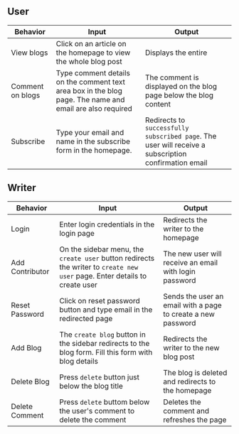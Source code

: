 ## User
| Behavior            | Input                         | Output                        | 
| ------------------- | ----------------------------- | ----------------------------- |
| View blogs | Click on an article on the homepage to view the whole blog post| Displays the entire |
| Comment on blogs | Type comment details on the comment text area box in the blog page. The name and email are also required | The comment is displayed on the blog page below the blog content |
| Subscribe | Type your email and name in the subscribe form in the homepage. | Redirects to ```successfully subscribed page```. The user will receive a subscription confirmation email |

## Writer
| Behavior            | Input                         | Output                        | 
| ------------------- | ----------------------------- | ----------------------------- |
| Login | Enter login credentials in the login page | Redirects the writer to the homepage |
| Add Contributor | On the sidebar menu, the `create user` button redirects the writer to `create new user` page. Enter details to create user | The new user will receive an email with login password |
| Reset Password | Click on reset password button and type email in the redirected page | Sends the user an email with a page to create a new password |
| Add Blog | The `create blog` button in the sidebar redirects to the blog form. Fill this form with blog details | Redirects the writer to the new blog post |
| Delete Blog | Press `delete` button just below the blog title  | The blog is deleted and redirects to the homepage |
| Delete Comment | Press `delete` buttom below the user's comment to delete the comment | Deletes the comment and refreshes the page |